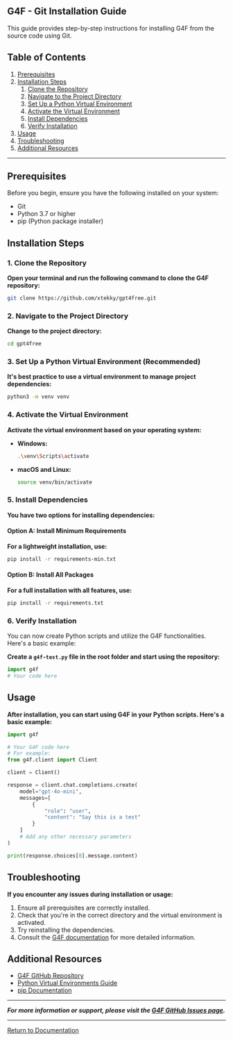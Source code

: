## G4F - Git Installation Guide

This guide provides step-by-step instructions for installing G4F from the source code using Git.


## Table of Contents

1. [Prerequisites](#prerequisites)
2. [Installation Steps](#installation-steps)
   1. [Clone the Repository](#1-clone-the-repository)
   2. [Navigate to the Project Directory](#2-navigate-to-the-project-directory)
   3. [Set Up a Python Virtual Environment](#3-set-up-a-python-virtual-environment-recommended)
   4. [Activate the Virtual Environment](#4-activate-the-virtual-environment)
   5. [Install Dependencies](#5-install-dependencies)
   6. [Verify Installation](#6-verify-installation)
3. [Usage](#usage)
4. [Troubleshooting](#troubleshooting)
5. [Additional Resources](#additional-resources)

---

## Prerequisites

Before you begin, ensure you have the following installed on your system:
- Git
- Python 3.7 or higher
- pip (Python package installer)

## Installation Steps

### 1. Clone the Repository
**Open your terminal and run the following command to clone the G4F repository:**
```bash
git clone https://github.com/xtekky/gpt4free.git
```

### 2. Navigate to the Project Directory
**Change to the project directory:**
```bash
cd gpt4free
```

### 3. Set Up a Python Virtual Environment (Recommended)
**It's best practice to use a virtual environment to manage project dependencies:**
```bash
python3 -m venv venv
```

### 4. Activate the Virtual Environment
**Activate the virtual environment based on your operating system:**
- **Windows:**
  ```bash
  .\venv\Scripts\activate
  ```

- **macOS and Linux:**
  ```bash
  source venv/bin/activate
  ```

### 5. Install Dependencies
**You have two options for installing dependencies:**

#### Option A: Install Minimum Requirements
**For a lightweight installation, use:**
```bash
pip install -r requirements-min.txt
```

#### Option B: Install All Packages
**For a full installation with all features, use:**
```bash
pip install -r requirements.txt
```

### 6. Verify Installation
You can now create Python scripts and utilize the G4F functionalities. Here's a basic example:

**Create a `g4f-test.py` file in the root folder and start using the repository:**
```python
import g4f
# Your code here
```

## Usage
**After installation, you can start using G4F in your Python scripts. Here's a basic example:**
```python
import g4f

# Your G4F code here
# For example:
from g4f.client import Client

client = Client()

response = client.chat.completions.create(
    model="gpt-4o-mini",
    messages=[
        {
            "role": "user",
            "content": "Say this is a test"
        }
    ]
    # Add any other necessary parameters
)

print(response.choices[0].message.content)
```

## Troubleshooting
**If you encounter any issues during installation or usage:**
   1. Ensure all prerequisites are correctly installed.
   2. Check that you're in the correct directory and the virtual environment is activated.
   3. Try reinstalling the dependencies.
   4. Consult the [G4F documentation](/docs/) for more detailed information.

## Additional Resources
   - [G4F GitHub Repository](https://github.com/xtekky/gpt4free)
   - [Python Virtual Environments Guide](https://docs.python.org/3/tutorial/venv.html)
   - [pip Documentation](https://pip.pypa.io/en/stable/)

---

**_For more information or support, please visit the [G4F GitHub Issues page](https://github.com/xtekky/gpt4free/issues)._**

---

[Return to Documentation](../)
